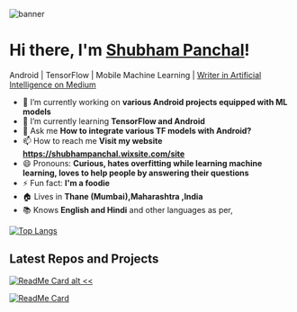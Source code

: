 
![banner](https://github.com/shubham0204/shubham0204/blob/master/banner_image.jpg?raw=true)

# Hi there, I'm [Shubham Panchal](https://www.linkedin.com/in/shubham-panchal-82ba92160/)!

Android | TensorFlow | Mobile Machine Learning | [Writer in Artificial Intelligence on Medium](https://medium.com/@equipintelligence)

- 🔭 I’m currently working on **various Android projects equipped with ML models**
- 🌱 I’m currently learning **TensorFlow and Android**
- 💬 Ask me **How to integrate various TF models with Android?**
- 📫 How to reach me **Visit my website https://shubhampanchal.wixsite.com/site**
- 😄 Pronouns: **Curious, hates overfitting while learning machine learning, loves to help people by answering their questions**
- ⚡ Fun fact: **I'm a foodie**
- 🏠 Lives in **Thane (Mumbai),Maharashtra ,India**
- 📚 Knows **English and Hindi** and other languages as per,

[![Top Langs](https://github-readme-stats.vercel.app/api/top-langs/?username=shubham0204&layout=compact)](https://github.com/anuraghazra/github-readme-stats)

## Latest Repos and Projects 

[![ReadMe Card alt <<](https://github-readme-stats.vercel.app/api/pin/?username=shubham0204&repo=QLearning_With_FrozenLakeEnv_Android)](https://github.com/anuraghazra/github-readme-stats)

[![ReadMe Card](https://github-readme-stats.vercel.app/api/pin/?username=shubham0204&repo=FaceRecognition_With_FaceNet_Android)](https://github.com/anuraghazra/github-readme-stats)
